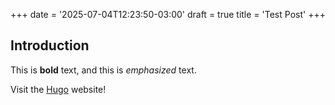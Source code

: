 +++
date = '2025-07-04T12:23:50-03:00'
draft = true
title = 'Test Post'
+++

## Introduction

This is **bold** text, and this is _emphasized_ text.

Visit the [Hugo](https://gohugo.io) website!
